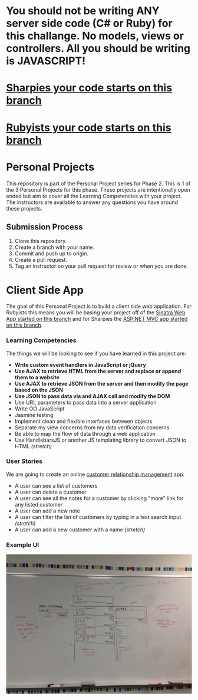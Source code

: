 # You should not be writing ANY server side code (C# or Ruby) for this challange. No models, views or controllers. All you should be writing is JAVASCRIPT!

# [Sharpies your code starts on this branch](../../tree/sharpies)
# [Rubyists your code starts on this branch](../../tree/rubyists)

# Personal Projects

This repository is part of the Personal Project series for Phase 2. This is 1 of the 3 Personal Projects for this phase. These projects are intentionally open ended but aim to cover all the Learning Competencies with your project. The instructors are available to answer any questions you have around these projects.

## Submission Process

1. Clone this repository.
2. Create a branch with your name.
3. Commit and push up to origin.
4. Create a pull request.
5. Tag an instructor on your pull request for review or when you are done.

# Client Side App

The goal of this Personal Project is to build a client side web application. For Rubyists this means you will be basing your project off of the [Sinatra Web App started on this branch](../../tree/rubyists) and for Sharpies the [ASP.NET MVC app started on this branch](../../tree/sharpies).

### Learning Competencies

The things we will be looking to see if you have learned in this project are:
  - **Write custom event handlers in JavaScript or jQuery**
  - **Use AJAX to retrieve HTML from the server and replace or append them to a website**
  - **Use AJAX to retrieve JSON from the server and then modify the page based on the JSON**
  - **Use JSON to pass data via and AJAX call and modify the DOM**
  - Use URL parameters to pass data into a server application
  - Write OO JavaScript
  - Jasmine testing
  - Implement clean and flexible interfaces between objects
  - Separate my view concerns from my data verification concerns
  - Be able to map the flow of data through a web application
  - Use HandlebarsJS or another JS templating library to convert JSON to HTML *(stretch)*

### User Stories

We are going to create an online [customer relationship management](http://en.wikipedia.org/wiki/Customer_relationship_management) app.

- A user can see a list of customers
- A user can delete a customer
- A user can see all the notes for a customer by clicking "more" link for any listed customer
- A user can add a new note
- A user can filter the list of customers by typing in a text search input *(stretch)*
- A user can add a new customer with a name *(stretch)*

### Example UI

![Example UI](ppcsa-example-ui.jpg)

